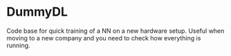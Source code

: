 # DummyDL
Code base for quick training of a NN on a new hardware setup. Useful when moving to a new company and you need to check how everything is running.
